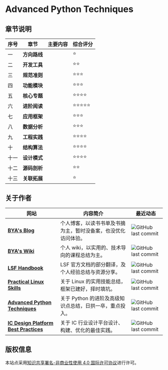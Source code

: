 # Advanced Python Techniques

## 章节说明
| 序号 | 章节         | 主要内容 | 综合评分 |
| ---- | ------------ | -------- | -------- |
| 一   | **方向路线** |          | ⭐        |
| 二   | **开发工具** |          | ⭐⭐       |
| 三   | **规范准则** |          | ⭐⭐⭐      |
| 四   | **功能模块** |          | ⭐⭐⭐      |
| 五   | **核心专题** |          | ⭐⭐⭐⭐     |
| 六   | **进阶阅读** |          | ⭐⭐⭐⭐⭐    |
| 七   | **应用框架** |          | ⭐⭐⭐      |
| 八   | **数据分析** |          | ⭐⭐⭐      |
| 九   | **工程实践** |          | ⭐⭐⭐⭐     |
| 十   | **结构算法** |          | ⭐⭐⭐⭐     |
| 十一 | **设计模式** |          | ⭐⭐⭐⭐     |
| 十二 | **源码剖析** |          | ⭐⭐       |
| 十三 | **关联拓展** |          | ⭐        |

## 关于作者


| 网站                                                         | 内容简介                                                     | 最近动态                                                     |
| ------------------------------------------------------------ | ------------------------------------------------------------ | ------------------------------------------------------------ |
| [**BYA's Blog**](http://bya.cool)                            | 个人博客，以读书书单及书摘为主，暂时没备案，也没优化访问体验。 | ![GitHub last commit](https://img.shields.io/github/last-commit/baiyongan/baiyongan.github.io?logo=github&style=for-the-badge) |
| [**BYA's Wiki**](http://106.14.160.45:8081)                  | 个人 wiki，以实用的、技术导向的课程总结为主。                | ![GitHub last commit](https://img.shields.io/github/last-commit/baiyongan/everything-notes?color=blue&logo=github&style=for-the-badge) |
| [**LSF Handbook**](http://baiyongan.github.io/lsf-handbook)  | LSF 官方文档的部分翻译，及个人经验总结与资源分享。           | ![GitHub last commit](https://img.shields.io/github/last-commit/baiyongan/lsf-handbook?logo=github&style=for-the-badge) |
| [**Practical Linux Skills**](http://106.14.160.45)           | 关于 Linux 的实用技能总结，框架已建好，择时填坑。            | ![GitHub last commit](https://img.shields.io/github/last-commit/baiyongan/practical-linux-skills?color=blue&logo=github&style=for-the-badge) |
| [**Advanced Python Techniques**](http://106.14.160.45:8080)  | 关于 Python 的进阶及高级知识点总结，日拱一卒，重点投入。     | ![GitHub last commit](https://img.shields.io/github/last-commit/baiyongan/advanced-python-techniques?color=gold&logo=github&style=for-the-badge) |
| [**IC Design Platform Best Practices**](http://106.14.160.45:8090) | 关于 IC 行业设计平台设计、构建、优化的最佳实践。             | ![GitHub last commit](https://img.shields.io/github/last-commit/baiyongan/ic-design-platform-best-practices?color=grey&logo=github&style=for-the-badge) |


## 版权信息

本站点采用[知识共享署名-非商业性使用 4.0 国际许可协议](http://creativecommons.org/licenses/by-nc/4.0/)进行许可。
